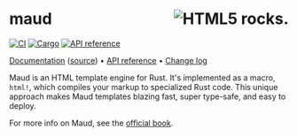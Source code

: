 # <img align="right" src="maud.png" alt="HTML5 rocks." title="HTML5 rocks."> maud 
[![CI](https://github.com/lambda-fairy/maud/workflows/CI/badge.svg)](https://github.com/lambda-fairy/maud/actions) 
[![Cargo](https://img.shields.io/crates/v/maud.svg)](https://crates.io/crates/maud) 
[![API reference](https://docs.rs/maud/badge.svg)](https://docs.rs/maud/)

[Documentation][book] ([source][booksrc]) •
[API reference][apiref] •
[Change log][changelog]

Maud is an HTML template engine for Rust.
It's implemented as a macro, `html!`,
which compiles your markup to specialized Rust code.
This unique approach makes Maud templates
blazing fast, super type-safe, and easy to deploy.

For more info on Maud,
see the [official book][book].

[book]: https://maud.lambda.xyz/
[booksrc]: https://github.com/lambda-fairy/maud/tree/master/docs
[apiref]: https://docs.rs/maud/
[changelog]: https://github.com/lambda-fairy/maud/blob/master/CHANGELOG.md

